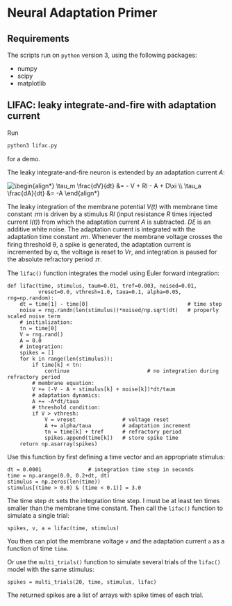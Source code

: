 # Neural Adaptation Primer

## Requirements

The scripts run on `python` version 3, using the following packages:

- numpy
- scipy
- matplotlib


## LIFAC: leaky integrate-and-fire with adaptation current

Run
``` py
python3 lifac.py
```
for a demo.

The leaky integrate-and-fire neuron is extended by an adaptation current *A*:

<img src=
"https://render.githubusercontent.com/render/math?math=%5Clarge+%5Cdisplaystyle+%5Cbegin%7Balign%2A%7D%0A%5Ctau_m+%5Cfrac%7BdV%7D%7Bdt%7D+%26%3D+-+V+%2B+RI+-+A+%2B+D%5Cxi+%5C%5C%0A%5Ctau_a+%5Cfrac%7BdA%7D%7Bdt%7D+%26%3D+-A%0A%5Cend%7Balign%2A%7D%0A" 
alt="\begin{align*}
\tau_m \frac{dV}{dt} &= - V + RI - A + D\xi \\
\tau_a \frac{dA}{dt} &= -A
\end{align*}
">

The leaky integration of the membrane potential *V(t)* with membrane
time constant *&#120591;m* is driven by a stimulus *RI* (input
resistance *R* times injected current *I(t)*) from which the
adaptation current *A* is subtracted. *D&#958;* is an additive white
noise. The adaptation current is integrated with the adaptation time
constant *&#120591;m*. Whenever the membrane voltage crosses the
firing threshold &#952;, a spike is generated, the adaptation current
is incremented by &#945;, the voltage is reset to *Vr*, and
integration is paused for the absolute refractory period *&#120591;r*.

The `lifac()` function integrates the model using Euler forward integration:
```
def lifac(time, stimulus, taum=0.01, tref=0.003, noised=0.01,
          vreset=0.0, vthresh=1.0, taua=0.1, alpha=0.05, rng=np.random):
    dt = time[1] - time[0]                                # time step
    noise = rng.randn(len(stimulus))*noised/np.sqrt(dt)   # properly scaled noise term
    # initialization:
    tn = time[0]
    V = rng.rand()
    A = 0.0
    # integration:
    spikes = []
    for k in range(len(stimulus)):
        if time[k] < tn:
            continue                         # no integration during refractory period
        # membrane equation:
        V += (-V - A + stimulus[k] + noise[k])*dt/taum
        # adaptation dynamics:
        A += -A*dt/taua
        # threshold condition:
        if V > vthresh:
            V = vreset               # voltage reset
            A += alpha/taua          # adaptation increment
            tn = time[k] + tref      # refractory period
            spikes.append(time[k])   # store spike time
    return np.asarray(spikes)
```

Use this function by first defining a time vector and an appropriate stimulus:
```
dt = 0.0001               # integration time step in seconds
time = np.arange(0.0, 0.2+dt, dt)
stimulus = np.zeros(len(time))
stimulus[(time > 0.0) & (time < 0.1)] = 3.0
```
The time step `dt` sets the integration time step. I must be at least ten times smaller than
the membrane time constant. Then call the `lifac()` function to simulate a single trial:
```
spikes, v, a = lifac(time, stimulus)
```
You then can plot the membrane voltage `v` and the adaptation current
`a` as a function of time `time`.

Or use the `multi_trials()` function to simulate several trials of the `lifac()` model
with the same stimulus:
```
spikes = multi_trials(20, time, stimulus, lifac)
```
The returned spikes are a list of arrays with spike times of each trial.

